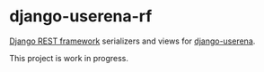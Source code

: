 django-userena-rf
=================

[Django REST framework](https://github.com/tomchristie/django-rest-framework) serializers and views for [django-userena](https://github.com/bread-and-pepper/django-userena).

This project is work in progress.
